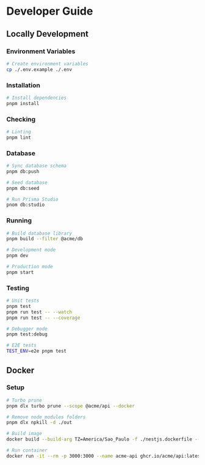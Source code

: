 # Developer Guide

## Locally Development

### Environment Variables

```sh
# Create environment variables
cp ./.env.example ./.env
```

### Installation

```sh
# Install dependencies
pnpm install
```

### Checking

```sh
# Linting
pnpm lint
```

### Database

```sh
# Sync database schema
pnpm db:push

# Seed database
pnpm db:seed

# Run Prisma Studio
pnom db:studio
```

### Running

```bash
# Build database library
pnpm build --filter @acme/db

# Development mode
pnpm dev

# Production mode
pnpm start
```

### Testing

```bash
# Unit tests
pnpm test
pnpm run test -- --watch
pnpm run test -- --coverage

# Debugger mode
pnpm test:debug

# E2E tests
TEST_ENV=e2e pnpm test
```

## Docker

### Setup

```sh
# Turbo prune
pnpm dlx turbo prune --scope @acme/api --docker

# Remove node_modules folders
pnpm dlx npkill -d ./out

# Build image
docker build --build-arg TZ=America/Sao_Paulo -f ./nestjs.dockerfile --tag ghcr.io/acme/api:latest ./

# Run container
docker run -it --rm -p 3000:3000 --name acme-api ghcr.io/acme/api:latest
```
